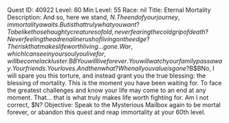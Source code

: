 Quest ID: 40922
Level: 60
Min Level: 55
Race: nil
Title: Eternal Mortality
Description: And so, here we stand, $N. The end of your journey, immortality awaits. But is that truly what you want? To be like those haughty creatures of old, never fearing the cold grip of death? Never feeling the adrenaline rush of living on the edge? The risk that makes life worth living... gone. War, which I can see in your soul you live for, will become lackluster.$B$BYou will live forever. You will watch your family pass away. Your friends. Your loves. And then what? When all you value is gone?$B$BNo, I will spare you this torture, and instead grant you the true blessing: the blessing of mortality. This is the moment you have been waiting for. To face the greatest challenges and know your life may come to an end at any moment. That... that is what truly makes life worth fighting for. Am I not correct, $N?
Objective: Speak to the Mysterious Mailbox again to be mortal forever, or abandon this quest and reap immortality at your 60th level.
